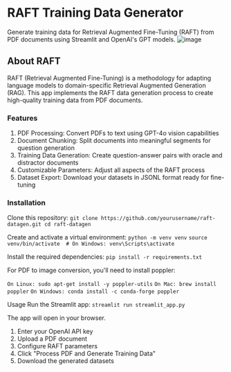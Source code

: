 # RAFT Training Data Generator
Generate training data for Retrieval Augmented Fine-Tuning (RAFT) from PDF documents using Streamlit and OpenAI's GPT models.
![image](https://github.com/user-attachments/assets/7212cebe-96ed-488c-838a-fd9a5ca7c533)

## About RAFT
RAFT (Retrieval Augmented Fine-Tuning) is a methodology for adapting language models to domain-specific Retrieval Augmented Generation (RAG). This app implements the RAFT data generation process to create high-quality training data from PDF documents.
### Features

1. PDF Processing: Convert PDFs to text using GPT-4o vision capabilities
2. Document Chunking: Split documents into meaningful segments for question generation
3. Training Data Generation: Create question-answer pairs with oracle and distractor documents
4. Customizable Parameters: Adjust all aspects of the RAFT process
5. Dataset Export: Download your datasets in JSONL format ready for fine-tuning

### Installation
Clone this repository:
`git clone https://github.com/yourusername/raft-datagen.git
cd raft-datagen`

Create and activate a virtual environment:
`python -m venv venv`
`source venv/bin/activate  # On Windows: venv\Scripts\activate`

Install the required dependencies:
`pip install -r requirements.txt`

For PDF to image conversion, you'll need to install poppler:

`On Linux: sudo apt-get install -y poppler-utils`
`On Mac: brew install poppler`
`On Windows: conda install -c conda-forge poppler`

Usage
Run the Streamlit app:
`streamlit run streamlit_app.py`

The app will open in your browser.

1) Enter your OpenAI API key
2) Upload a PDF document
3) Configure RAFT parameters
4) Click "Process PDF and Generate Training Data"
5) Download the generated datasets
